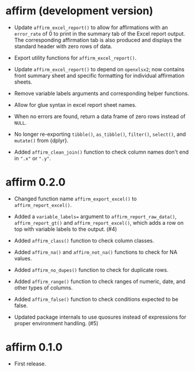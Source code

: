 # affirm (development version)

* Update `affirm_excel_report()` to allow for affirmations with an `error_rate` of 0 to print in the summary tab of the Excel report output. The corresponding affirmation tab is also produced and displays the standard header with zero rows of data.

* Export utility functions for `affirm_excel_report()`.

* Update `affirm_excel_report()` to depend on `openxlsx2`; now contains front
summary sheet and specific formatting for individual affirmation sheets.

* Remove variable labels arguments and corresponding helper functions.

* Allow for glue syntax in excel report sheet names.

* When no errors are found, return a data frame of zero rows instead of `NULL`.

* No longer re-exporting `tibble()`, `as_tibble()`, `filter()`, `select()`, and `mutate()` from {dplyr}.

* Added `affirm_clean_join()` function to check column names don't end in `".x"` or `".y"`.

# affirm 0.2.0

* Changed function name `affirm_export_excel()` to `affirm_report_excel()`.

* Added a `variable_labels=` argument to `affirm_report_raw_data()`, `affirm_report_gt()` and `affirm_report_excel()`, which adds a row on top with variable labels to the output. (#4)

* Added `affirm_class()` function to check column classes.

* Added `affirm_na()` and `affirm_not_na()` functions to check for NA values.

* Added `affirm_no_dupes()` function to check for duplicate rows.

* Added `affirm_range()` function to check ranges of numeric, date, and other types of columns.

* Added `affirm_false()` function to check conditions expected to be false.

* Updated package internals to use quosures instead of expressions for proper environment handling. (#5)

# affirm 0.1.0

* First release.
